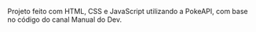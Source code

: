 Projeto feito com HTML, CSS e JavaScript utilizando a PokeAPI, com base no código do canal Manual do Dev.
